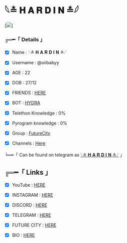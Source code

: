 # 𓆩≛ 𝐇 𝐀 𝐑 𝐃 𝐈 𝐍 ≛𓆪

[![](https://te.legra.ph/file/6c6e0a75e3b222f7e19a0.jpg)]


###  ╔═━「 Details 」

- [x] Name : 𓆩≛ 𝐇 𝐀 𝐑 𝐃 𝐈 𝐍 ≛𓆪

- [x] Username : @oiibabyy

- [x] AGE : 22

- [x] DOB : 27/12

- [x] FRIENDS : [HERE](https://t.me/otazuki_bio/14)

- [x] BOT : [HYDRA](https://telegram.dog/Hydra_100_bot)

- [x] Telethon Knowledge : 0%

- [x] Pyrogram knowledge : 0%

- [x] Group : [FutureCity](https://telegram.dog/FutureCity004)

- [x] Channels : [Here](https://t.me/otazuki_bio/16)

╘═━「 Can be found on telegram as [𓆩≛ 𝐇 𝐀 𝐑 𝐃 𝐈 𝐍 ≛𓆪](https://telegram.dog/oiibabyy) 」

## ╔═━「 Links 」

- [x] YouTube : [HERE](https://bit.ly/3ChmXad)
- [x] INSTAGRAM : [HERE](https://bit.ly/3yrFJKU)
- [x] DISCORD : [HERE](https://bit.ly/3RPdooH)
- [x] TELEGRAM : [HERE](https://t.me/Otazuki_004)
- [x] FUTURE CITY : [HERE](https://telegram.dog/futureCity005)
- [x] BIO : [HERE](https://telegram.dog/Otazuki_bio)















